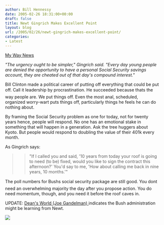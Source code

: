 ```yaml
---
author: Bill Hennessy
date: 2005-02-26 18:31:00+00:00
draft: false
title: Newt Gingrich Makes Excellent Point
layout: blog
url: /2005/02/26/newt-gingrich-makes-excellent-point/
categories:
- Latest
---
```


[My Way News](https://apnews.myway.com/article/20050226/D88FT14O0.html)




_"The urgency ought to be simpler," Gingrich said. "Every day young people are denied the opportunity to have a personal Social Security savings account, they are cheated out of that day's compound interest."_




Bill Clinton made a political career of putting off everything that could be put off. Call it leadership by procrastination. He succeeded because thats the way people are. We put things off. Even the most anal, scheduled, organized worry-wart puts things off, particularly things he feels he can do nothing about. 




By framing the Social Security problem as one for today, not for twenty years hence, people will respond. No one has an emotional stake in something that will happen in a generation. Ask the tree huggers about Kyoto. But people would respond to doubling the value of their 401k every month. 




As Gingrich says:




> 

> 
> > 

>> 
>> "If I called you and said, '10 years from today your roof is going to need (to be) fixed, would you like to sign the contract this afternoon?' You'd say to me, 'How about calling me back in nine years, 10 months.'"
>> 
>> 
> 
> 




The poll numbers for Bushs social security package are still good. You dont need an overwhelming majority the day after you propose action. You do need momentum, though, and you need it before the roof caves in. 




UPDATE: [Dean's World (Joe Gandelman) ](https://www.deanesmay.com/posts/1109522485.shtml)indicates the Bush administration might be learning from Newt.

![](https://blog.billhennessy.com/aggbug.aspx?PostID=1240)


